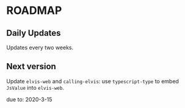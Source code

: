 # ROADMAP

## Daily Updates

Updates every two weeks.

## Next version

Update `elvis-web` and `calling-elvis`: use `typescript-type` to embed `JsValue` into `elvis-web`.

due to: 2020-3-15



